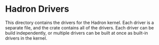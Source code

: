 # Hadron Drivers

This directory contains the drivers for the Hadron kernel.
Each driver is a separate file, and the crate contains all of the drivers. Each driver can be build independently,
or multiple drivers can be built at once as built-in drivers in the kernel.
